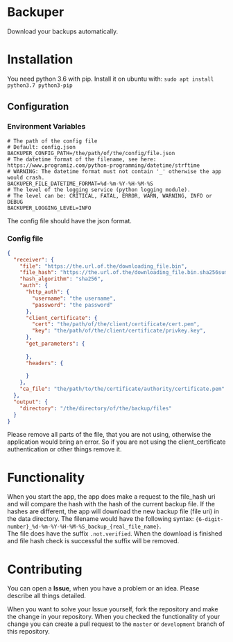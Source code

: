 # Backuper

Download your backups automatically.

# Installation

You need python 3.6 with pip.
Install it on ubuntu with:
``sudo apt install python3.7 python3-pip``

## Configuration
### Environment Variables
```shell
# The path of the config file
# Default: config.json
BACKUPER_CONFIG_PATH=/the/path/of/the/config/file.json
# The datetime format of the filename, see here: https://www.programiz.com/python-programming/datetime/strftime
# WARNING: The datetime format must not contain '_' otherwise the app would crash.
BACKUPER_FILE_DATETIME_FORMAT=%d-%m-%Y-%H-%M-%S
# The level of the logging service (python logging module).
# The level can be: CRITICAL, FATAL, ERROR, WARN, WARNING, INFO or DEBUG
BACKUPER_LOGGING_LEVEL=INFO
```  
The config file should have the json format.

### Config file

```json
{
  "receiver": {
    "file": "https://the.url.of.the/downloading_file.bin",
    "file_hash": "https://the.url.of.the/downloading_file.bin.sha256sum",
    "hash_algorithm": "sha256",
    "auth": {
      "http_auth": {
        "username": "the username",
        "password": "the password"
      },
      "client_certificate": {
        "cert": "the/path/of/the/client/certificate/cert.pem",
        "key": "the/path/of/the/client/certificate/privkey.key",
      },
      "get_parameters": {
        
      },
      "headers": {
        
      }
    },
    "ca_file": "the/path/to/the/certificate/authority/certificate.pem"
  },
  "output": {
    "directory": "/the/directory/of/the/backup/files"
  }
}
```
Please remove all parts of the file, that you are not using, otherwise the application would bring an error.
So if you are not using the client_certificate authentication or other things remove it.

# Functionality

When you start the app, the app does make a request to the file_hash uri and will compare the hash with the hash of the current backup file.
If the hashes are different, the app will download the new backup file (file uri) in the data directory. The filename would have the following syntax:
`{6-digit-number}_%d-%m-%Y-%H-%M-%S_backup_{real_file_name}`.  
The file does have the suffix `.not.verified`. When the download is finished and file hash check is successful the suffix will be removed.

# Contributing
You can open a **Issue**, when you have a problem or an idea. Please describe all things detailed.

When you want to solve your Issue yourself, fork the repository and make the change in your repository.
When you checked the functionality of your change you can create a pull request to the `master` or `development` branch of this repository.
